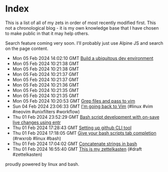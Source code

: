 # Index

This is a list of all of my zets in order of most recently modified first. This not a chronological blog - it is my own knowledge base that I have chosen to make public in that it may help others.

Search feature coming very soon. I'll probably just use Alpine JS and search on the page content.

 - Mon 05 Feb 2024 14:02:10 GMT [Build a ubiquitous dev environment](../8/) 
 - Mon 05 Feb 2024 10:21:38 GMT [](../html/4/) 
 - Mon 05 Feb 2024 10:21:38 GMT [](../html/1/) 
 - Mon 05 Feb 2024 10:21:37 GMT [](../html/5/) 
 - Mon 05 Feb 2024 10:21:37 GMT [](../html/7/) 
 - Mon 05 Feb 2024 10:21:36 GMT [](../html/3/) 
 - Mon 05 Feb 2024 10:21:35 GMT [](../html/2/) 
 - Mon 05 Feb 2024 10:21:35 GMT [](../html/6/) 
 - Mon 05 Feb 2024 10:20:53 GMT [Grep files and pass to vim](../7/) 
 - Sun 04 Feb 2024 23:06:33 GMT [I'm going back to Vim](../6/) (#linux #vim #neovim #unixfilters #workflow)
 - Thu 01 Feb 2024 23:52:29 GMT [Bash script development with on-save live changes using entr](../3/) 
 - Thu 01 Feb 2024 17:28:43 GMT [Setting up github CLI tool](../5/) 
 - Thu 01 Feb 2024 17:18:05 GMT [Give your bash scripts tab completion](../4/) (#rwxrob #linux #bash)
 - Thu 01 Feb 2024 17:04:02 GMT [Concatenate strings in bash](../2/) 
 - Thu 01 Feb 2024 16:55:40 GMT [This is my zettelkasten](../1/) (#draft #zettelkasten)


proudly powered by linux and bash.
